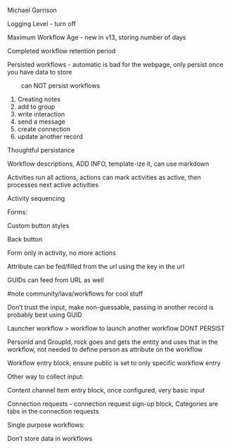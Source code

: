 Michael Garrison

Logging Level - turn off

Maximum Workflow Age - new in v13, storing number of days

Completed workflow retention period

Persisted workflows - automatic is bad for the webpage, only persist once you have data to store

        can NOT persist workflows

1. Creating notes
2. add to group
3. write interaction
4. send a message
5. create connection
6. update another record

Thoughtful persistance

Workflow descriptions, ADD INFO, template-ize it, can use markdown

Activities run all actions, actions can mark activities as active, then processes next active activities

Activity sequencing

Forms:

Custom button styles

Back button

Form only in activity, no more actions

Attribute can be fed/filled from the url using the key in the url

GUIDs can feed from URL as well

#note community/lava/workflows for cool stuff

Don’t trust the input, make non-guessable, passing in another record is probably best using GUID

Launcher workflow > workflow to launch another workflow DONT PERSIST

PersonId and GroupId, rock goes and gets the entity and uses that in the workflow, not needed to define person as attribute on the workflow

Workflow entry block, ensure public is set to only specific workflow entry

Other way to collect input:

Content channel item entry block, once configured, very basic input

Connection requests - connection request sign-up block, Categories are tabs in the connection requests

Single purpose workflows:

Don’t store data in workflows
